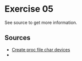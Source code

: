 # Exercise 05

See source to get more information.

## Sources
 - [Create proc file char devices](https://embetronicx.com/tutorials/linux/device-drivers/procfs-in-linux/)
 - 